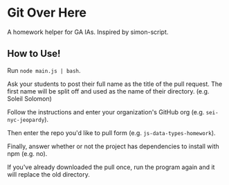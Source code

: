 # Git Over Here
A homework helper for GA IAs. Inspired by simon-script.

## How to Use!

Run ```node main.js | bash```.

Ask your students to post their full name as the title of the pull request. The first name will be split off and used as the name of their directory. (e.g. Soleil Solomon)

Follow the instructions and enter your organization's GitHub org (e.g. ```sei-nyc-jeopardy```).

Then enter the repo you'd like to pull form (e.g. ```js-data-types-homework```).

Finally, answer whether or not the project has dependencies to install with npm (e.g. no).

If you've already downloaded the pull once, run the program again and it will replace the old directory.
